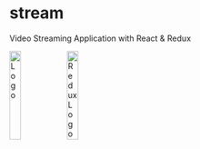 # stream

Video Streaming Application with React & Redux 

<img alt="Logo"  src="https://create-react-app.dev/img/logo.svg" width="20%" /><img src='https://redux.js.org/img/redux.svg' width="20%" alt='Redux Logo' aria-label='redux.js.org' />
